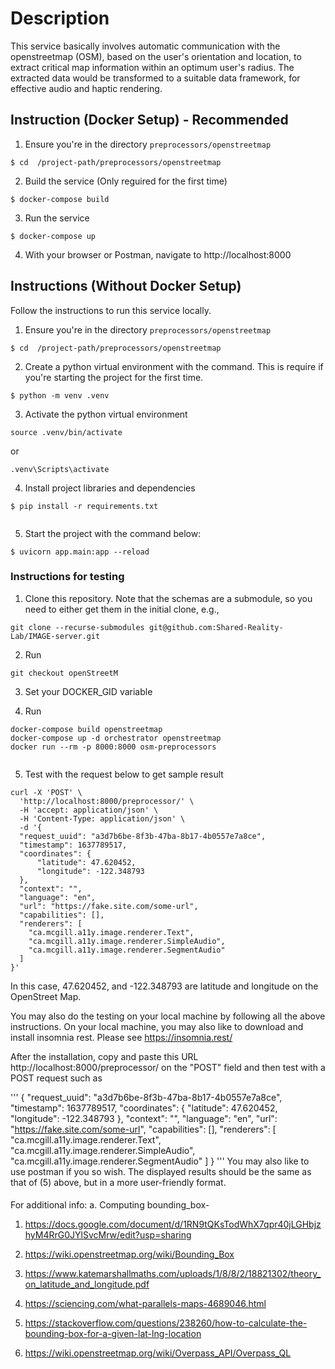 # Description

This service basically involves automatic communication with the openstreetmap (OSM), based on the user's orientation and location, to extract critical map information within an optimum user's radius. The extracted data would be transformed to a suitable data framework, for effective audio and haptic rendering.



## Instruction (Docker Setup) - Recommended

1. Ensure you're in the directory `preprocessors/openstreetmap`

```
$ cd  /project-path/preprocessors/openstreetmap

```
2. Build the service (Only reguired for the first time)

```
$ docker-compose build
```

3. Run the service

```
$ docker-compose up
```

4. With your browser or Postman, navigate to http://localhost:8000


## Instructions (Without Docker Setup)
Follow the instructions to run this service locally.

1. Ensure you're in the directory `preprocessors/openstreetmap`

```
$ cd  /project-path/preprocessors/openstreetmap

```
2. Create a python virtual environment with the command. This is require if you're starting the project for the first time.

 ```
$ python -m venv .venv

```

3. Activate the python virtual environment

```
source .venv/bin/activate

```
or 

```
.venv\Scripts\activate

```

4. Install project libraries and dependencies

```
$ pip install -r requirements.txt
 
```
5. Start the project with the command below:

```
$ uvicorn app.main:app --reload
```


### Instructions for testing

1. Clone this repository. Note that the schemas are a submodule, so you need to either get them in the initial clone, e.g.,
```
git clone --recurse-submodules git@github.com:Shared-Reality-Lab/IMAGE-server.git
```

2. Run 

```
git checkout openStreetM

```
3. Set your DOCKER_GID variable 


4. Run

```
docker-compose build openstreetmap
docker-compose up -d orchestrator openstreetmap
docker run --rm -p 8000:8000 osm-preprocessors


```

5. Test with the request below to get sample result
```
curl -X 'POST' \
  'http://localhost:8000/preprocessor/' \
  -H 'accept: application/json' \
  -H 'Content-Type: application/json' \
  -d '{
  "request_uuid": "a3d7b6be-8f3b-47ba-8b17-4b0557e7a8ce",
  "timestamp": 1637789517,
  "coordinates": {
      "latitude": 47.620452,
      "longitude": -122.348793
  },
  "context": "",
  "language": "en",
  "url": "https://fake.site.com/some-url",
  "capabilities": [],
  "renderers": [
    "ca.mcgill.a11y.image.renderer.Text",
    "ca.mcgill.a11y.image.renderer.SimpleAudio",
    "ca.mcgill.a11y.image.renderer.SegmentAudio"
  ]
}'

```
In this case, 47.620452, and -122.348793 are latitude and longitude on the OpenStreet Map. 



You may also do the testing on your local machine by following all the above instructions. 
On your local machine, you may also like to download and install insomnia rest. Please see https://insomnia.rest/    

After the installation, copy and paste this URL http://localhost:8000/preprocessor/ on the "POST" field and then test with a POST request such as

'''
{
  "request_uuid": "a3d7b6be-8f3b-47ba-8b17-4b0557e7a8ce",
  "timestamp": 1637789517,
  "coordinates": {
      "latitude": 47.620452,
      "longitude": -122.348793
  },
  "context": "",
  "language": "en",
  "url": "https://fake.site.com/some-url",
  "capabilities": [],
  "renderers": [
    "ca.mcgill.a11y.image.renderer.Text",
    "ca.mcgill.a11y.image.renderer.SimpleAudio",
    "ca.mcgill.a11y.image.renderer.SegmentAudio"
  ]
}
'''
 You may also like to use postman if you so wish. The displayed results should be the same as that of (5) above, but in a more user-friendly format.

####
For additional info:
a. Computing bounding_box-

1. https://docs.google.com/document/d/1RN9tQKsTodWhX7qpr40jLGHbjzhyM4RrG0JYlSvcMrw/edit?usp=sharing

2. https://wiki.openstreetmap.org/wiki/Bounding_Box

3. https://www.katemarshallmaths.com/uploads/1/8/8/2/18821302/theory_on_latitude_and_longitude.pdf

4. https://sciencing.com/what-parallels-maps-4689046.html

5. https://stackoverflow.com/questions/238260/how-to-calculate-the-bounding-box-for-a-given-lat-lng-location

6. https://wiki.openstreetmap.org/wiki/Overpass_API/Overpass_QL